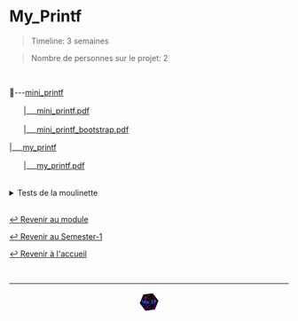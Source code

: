 # My_Printf

> Timeline: 3 semaines

> Nombre de personnes sur le projet: 2

<br>

📂---[mini_printf](https://github.com/Studio-17/Epitech-Subjects/tree/main/Semester-1/B-CPE-101/My_Printf/mini_printf)

ㅤㅤ|\_\_\_[mini_printf.pdf](https://github.com/Studio-17/Epitech-Subjects/blob/main/Semester-1/B-CPE-101/My_Printf/mini_printf/mini_printf.pdf)

ㅤㅤ|\_\_\_[mini_printf_bootstrap.pdf](https://github.com/Studio-17/Epitech-Subjects/blob/main/Semester-1/B-CPE-101/My_Printf/mini_printf/mini_printf_bootstrap.pdf)

|\_\_\_[my_printf](https://github.com/Studio-17/Epitech-Subjects/tree/main/Semester-1/B-CPE-101/My_Printf/my_printf)

ㅤㅤ|\_\_\_[my_printf.pdf](https://github.com/Studio-17/Epitech-Subjects/blob/main/Semester-1/B-CPE-101/My_Printf/my_printf/my_printf.pdf)


<br>


<details>
<summary> Tests de la moulinette </summary>
<table align="center">
    <thead>
        <tr>
            <td colspan="3" align="center"><strong>MOULINETTE</strong></td>
        </tr>
        <tr>
            <th>SOMMAIRE</th>
            <th>NB DE TESTS</th>
            <th>DETAILS</th>
        </tr>
    </thead>
    <tbody>
        <tr>
            <td rowspan="8">01 - base tests</td>
            <td rowspan="8" style="text-align: center;">8</td>
            <td>Double string format #1</td>
        </tr>
    		<tr>
			<td>Double string format #2</td>
		</tr>
		<tr>
			<td>Empty</td>
		</tr>
		<tr>
			<td>Mixed string and number #1</td>
		</tr>
		<tr>
			<td>Mixed string and number #2</td>
		</tr>
		<tr>
			<td>No format</td>
		</tr>
		<tr>
			<td>Simple string format #1</td>
		</tr>
		<tr>
			<td>Simple string format #2</td>
		</tr>
        <tr>
            <td rowspan="12">02 - easy tests</td>
            <td rowspan="12" style="text-align: center;">12</td>
            <td>Bad parameter</td>
        </tr>
    		<tr>
			<td>Binary number</td>
		</tr>
		<tr>
			<td>Character</td>
		</tr>
		<tr>
			<td>Hexa number #1</td>
		</tr>
		<tr>
			<td>Hexa number #2</td>
		</tr>
		<tr>
			<td>Modulo</td>
		</tr>
		<tr>
			<td>Octal number</td>
		</tr>
		<tr>
			<td>Pointer</td>
		</tr>
		<tr>
			<td>Signed number #1</td>
		</tr>
		<tr>
			<td>Signed number #2</td>
		</tr>
		<tr>
			<td>String</td>
		</tr>
		<tr>
			<td>Unsigned number</td>
		</tr>
        <tr>
            <td rowspan="6">03 - medium tests</td>
            <td rowspan="6" style="text-align: center;">6</td>
            <td>multiple integer display #1</td>
        </tr>
    		<tr>
			<td>multiple integer display #2</td>
		</tr>
		<tr>
			<td>multiple long display #1</td>
		</tr>
		<tr>
			<td>multiple long display #2</td>
		</tr>
		<tr>
			<td>multiple mixed display #1</td>
		</tr>
		<tr>
			<td>multiple mixed display #2</td>
		</tr>
        <tr>
            <td rowspan="6">04 - hard tests</td>
            <td rowspan="6" style="text-align: center;">6</td>
            <td>double %E</td>
        </tr>
    		<tr>
			<td>double %F</td>
		</tr>
		<tr>
			<td>double %G</td>
		</tr>
		<tr>
			<td>double %e</td>
		</tr>
		<tr>
			<td>double %f</td>
		</tr>
		<tr>
			<td>double %g</td>
		</tr>
        <tr>
            <td rowspan="9">05 - easy format tests</td>
            <td rowspan="9" style="text-align: center;">9</td>
            <td>Decimal formating #1</td>
        </tr>
    		<tr>
			<td>Decimal formating #2</td>
		</tr>
		<tr>
			<td>Decimal formating #3</td>
		</tr>
		<tr>
			<td>Decimal formating #4</td>
		</tr>
		<tr>
			<td>Decimal formating #5</td>
		</tr>
		<tr>
			<td>Decimal formating #6</td>
		</tr>
		<tr>
			<td>Decimal formating #7</td>
		</tr>
		<tr>
			<td>Hexa formating</td>
		</tr>
		<tr>
			<td>Octal formating</td>
		</tr>
        <tr>
            <td rowspan="6">06 - medium format tests</td>
            <td rowspan="6" style="text-align: center;">6</td>
            <td>Composed character formating</td>
        </tr>
    		<tr>
			<td>Composed hexa formating</td>
		</tr>
		<tr>
			<td>Composed string formating</td>
		</tr>
		<tr>
			<td>Multiple decimal formating #1</td>
		</tr>
		<tr>
			<td>Multiple decimal formating #2</td>
		</tr>
		<tr>
			<td>Multiple octal formating</td>
		</tr>
        <tr>
            <td rowspan="6">07 - hard format tests</td>
            <td rowspan="6" style="text-align: center;">6</td>
            <td>Long formating</td>
        </tr>
    		<tr>
			<td>Percent formating #1</td>
		</tr>
		<tr>
			<td>Percent formating #2</td>
		</tr>
		<tr>
			<td>Ultracomposed binary formating</td>
		</tr>
		<tr>
			<td>Ultracomposed decimal formating</td>
		</tr>
		<tr>
			<td>Ultracomposed hexa formating</td>
		</tr>
        <tr>
            <td rowspan="12">08 - easy tests final</td>
            <td rowspan="12" style="text-align: center;">12</td>
            <td>Character</td>
        </tr>
    		<tr>
			<td>Hexa number #1</td>
		</tr>
		<tr>
			<td>Hexa number #2</td>
		</tr>
		<tr>
			<td>Modulo</td>
		</tr>
		<tr>
			<td>Octal number</td>
		</tr>
		<tr>
			<td>Pointer</td>
		</tr>
		<tr>
			<td>Signed number #1</td>
		</tr>
		<tr>
			<td>Signed number #2</td>
		</tr>
		<tr>
			<td>String #1</td>
		</tr>
		<tr>
			<td>String #2</td>
		</tr>
		<tr>
			<td>String %s</td>
		</tr>
		<tr>
			<td>Unsigned number</td>
		</tr>
        <tr>
            <td rowspan="6">09 - medium tests final</td>
            <td rowspan="6" style="text-align: center;">6</td>
            <td>multiple integer display #1</td>
        </tr>
    		<tr>
			<td>multiple integer display #2</td>
		</tr>
		<tr>
			<td>multiple long display #1</td>
		</tr>
		<tr>
			<td>multiple long display #2</td>
		</tr>
		<tr>
			<td>multiple mixed display #1</td>
		</tr>
		<tr>
			<td>multiple mixed display #2</td>
		</tr>
        <tr>
            <td rowspan="9">10 - easy format tests final</td>
            <td rowspan="9" style="text-align: center;">9</td>
            <td>Decimal formating #1</td>
        </tr>
    		<tr>
			<td>Decimal formating #2</td>
		</tr>
		<tr>
			<td>Decimal formating #3</td>
		</tr>
		<tr>
			<td>Decimal formating #4</td>
		</tr>
		<tr>
			<td>Decimal formating #5</td>
		</tr>
		<tr>
			<td>Decimal formating #6</td>
		</tr>
		<tr>
			<td>Decimal formating #7</td>
		</tr>
		<tr>
			<td>Hexa formating</td>
		</tr>
		<tr>
			<td>Octal formating</td>
		</tr>
        <tr>
            <td rowspan="6">11 - medium format tests final</td>
            <td rowspan="6" style="text-align: center;">6</td>
            <td>Composed character formating</td>
        </tr>
    		<tr>
			<td>Composed hexa formating</td>
		</tr>
		<tr>
			<td>Composed string formating</td>
		</tr>
		<tr>
			<td>Multiple decimal formating #1</td>
		</tr>
		<tr>
			<td>Multiple decimal formating #2</td>
		</tr>
		<tr>
			<td>Multiple octal formating</td>
		</tr>
        <tr>
            <td rowspan="6">12 - hard format tests final</td>
            <td rowspan="6" style="text-align: center;">6</td>
            <td>Long formating</td>
        </tr>
    		<tr>
			<td>Percent formating #1</td>
		</tr>
		<tr>
			<td>Percent formating #2</td>
		</tr>
		<tr>
			<td>Ultracomposed binary formating</td>
		</tr>
		<tr>
			<td>Ultracomposed decimal formating</td>
		</tr>
		<tr>
			<td>Ultracomposed hexa formating</td>
		</tr>
	</tbody>
</table>
</details>

<br>

[↩️ Revenir au module](https://github.com/Studio-17/Epitech-Subjects/blob/main/Semester-1/B-CPE-101)

[↩️ Revenir au Semester-1](https://github.com/Studio-17/Epitech-Subjects/blob/main/Semester-1)

[↩️ Revenir à l'accueil](https://github.com/Studio-17/Epitech-Subjects)

<br>

---

<div align="center">

<a href="https://github.com/Studio-17" target="_blank"><img src="../../../assets/voc17.gif" width="40"></a>

</div>